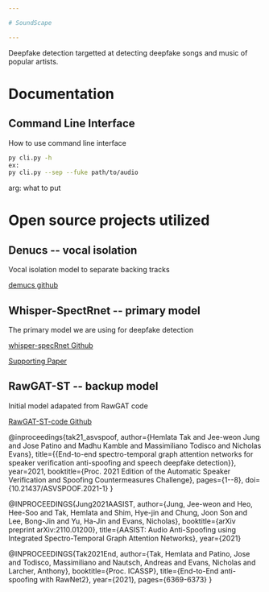 ```yaml
---

# SoundScape

---
```


Deepfake detection targetted at detecting deepfake songs and music of popular artists.

# Documentation

## Command Line Interface
How to use command line interface

```bash
py cli.py -h
ex:
py cli.py --sep --fuke path/to/audio
```

arg: what to put


# Open source projects utilized


## Denucs -- vocal isolation
Vocal isolation model to separate backing tracks

[demucs github](https://github.com/charzy/Demucs-v4-)


## Whisper-SpectRnet -- primary model
The primary model we are using for deepfake detection

[whisper-specRnet Github](https://github.com/piotrkawa/deepfake-whisper-features/tree/main?tab=readme-ov-file)

[Supporting Paper](https://www.isca-archive.org/interspeech_2023/kawa23b_interspeech.pdf )

## RawGAT-ST -- backup model
Initial model adapated from RawGAT code


[RawGAT-ST-code Github](https://github.com/eurecom-asp/RawGAT-ST-antispoofing)


@inproceedings{tak21_asvspoof,
  author={Hemlata Tak and Jee-weon Jung and Jose Patino and Madhu Kamble and Massimiliano Todisco and Nicholas Evans},
  title={{End-to-end spectro-temporal graph attention networks for speaker verification anti-spoofing and speech deepfake detection}},
  year=2021,
  booktitle={Proc. 2021 Edition of the Automatic Speaker Verification and Spoofing Countermeasures Challenge},
  pages={1--8},
  doi={10.21437/ASVSPOOF.2021-1}
}

@INPROCEEDINGS{Jung2021AASIST,
  author={Jung, Jee-weon and Heo, Hee-Soo and Tak, Hemlata and Shim, Hye-jin and Chung, Joon Son and Lee, Bong-Jin and Yu, Ha-Jin and Evans, Nicholas},
  booktitle={arXiv preprint arXiv:2110.01200}, 
  title={AASIST: Audio Anti-Spoofing using Integrated Spectro-Temporal Graph Attention Networks}, 
  year={2021}

@INPROCEEDINGS{Tak2021End,
  author={Tak, Hemlata and Patino, Jose and Todisco, Massimiliano and Nautsch, Andreas and Evans, Nicholas and Larcher, Anthony},
  booktitle={Proc. ICASSP}, 
  title={End-to-End anti-spoofing with RawNet2}, 
  year={2021},
  pages={6369-6373}
}
